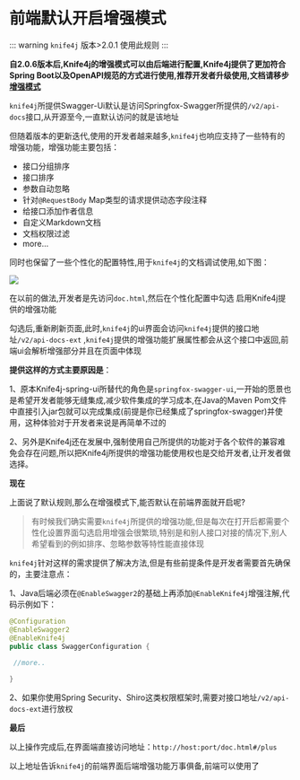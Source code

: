 # 前端默认开启增强模式

::: warning
`knife4j` 版本>2.0.1 使用此规则
:::

**自2.0.6版本后,Knife4j的增强模式可以由后端进行配置,Knife4j提供了更加符合Spring Boot以及OpenAPI规范的方式进行使用,推荐开发者升级使用,文档请移步[增强模式](enhance.md)**

`knife4j`所提供Swagger-Ui默认是访问Springfox-Swagger所提供的`/v2/api-docs`接口,从开源至今,一直默认访问的就是该地址

但随着版本的更新迭代,使用的开发者越来越多,`knife4j`也响应支持了一些特有的增强功能，增强功能主要包括：

- 接口分组排序
- 接口排序
- 参数自动忽略
- 针对`@RequestBody` Map类型的请求提供动态字段注释
- 给接口添加作者信息
- 自定义Markdown文档
- 文档权限过滤
- more...

同时也保留了一些个性化的配置特性,用于`knife4j`的文档调试使用,如下图：

![](/knife4j/images/knife4j/set.png)


在以前的做法,开发者是先访问`doc.html`,然后在个性化配置中勾选 启用Knife4j提供的增强功能

勾选后,重新刷新页面,此时,`knife4j`的ui界面会访问`knife4j`提供的接口地址`/v2/api-docs-ext` ,`knife4j`提供的增强功能扩展属性都会从这个接口中返回,前端ui会解析增强部分并且在页面中体现

**提供这样的方式主要原因是**：

1、原本Knife4j-spring-ui所替代的角色是`springfox-swagger-ui`,一开始的愿景也是希望开发者能够无缝集成,减少软件集成的学习成本,在Java的Maven Pom文件中直接引入jar包就可以完成集成(前提是你已经集成了springfox-swagger)并使用，这种体验对于开发者来说是再简单不过的

2、另外是Knife4j还在发展中,强制使用自己所提供的功能对于各个软件的兼容难免会存在问题,所以把Knife4j所提供的增强功能使用权也是交给开发者,让开发者做选择。


**现在**

上面说了默认规则,那么在增强模式下,能否默认在前端界面就开启呢?

> 有时候我们确实需要`knife4j`所提供的增强功能,但是每次在打开后都需要个性化设置界面勾选启用增强会很繁琐,特别是和别人接口对接的情况下,别人希望看到的例如排序、忽略参数等特性能直接体现

`knife4j`针对这样的需求提供了解决方法,但是有些前提条件是开发者需要首先确保的，主要注意点：

1、Java后端必须在`@EnableSwagger2`的基础上再添加`@EnableKnife4j`增强注解,代码示例如下：
```java
@Configuration
@EnableSwagger2
@EnableKnife4j
public class SwaggerConfiguration {
    
 //more..

}
```

2、如果你使用Spring Security、Shiro这类权限框架时,需要对接口地址`/v2/api-docs-ext`进行放权


**最后**

以上操作完成后,在界面端直接访问地址：`http://host:port/doc.html#/plus` 

以上地址告诉`knife4j`的前端界面后端增强功能万事俱备,前端可以使用了


 
 
 